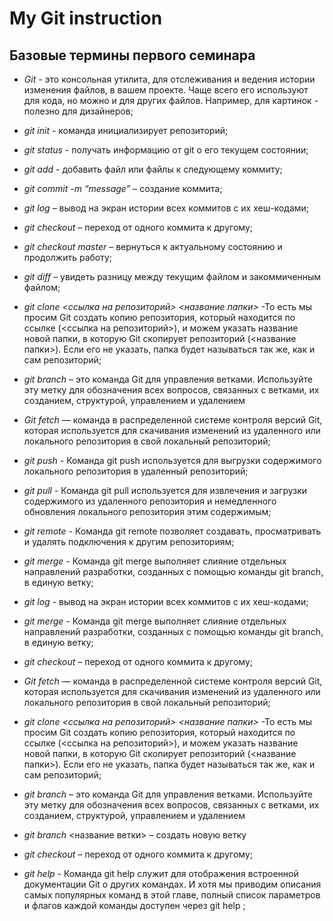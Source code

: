 # My Git instruction

## Базовые термины первого семинара

* *Git* - это консольная утилита, для отслеживания и ведения истории изменения файлов, в вашем проекте. Чаще всего его используют для кода, но можно и для других файлов. Например, для картинок - полезно для дизайнеров;

* *git init* - команда инициализирует репозиторий;

* *git status* - получать информацию от git о его текущем состоянии;

* *git add* - добавить файл или файлы к следующему коммиту;

* *git commit -m “message”* – создание коммита;

* *git log* – вывод на экран истории всех коммитов с их хеш-кодами;

* *git checkout* – переход от одного коммита к другому;

* *git checkout master* – вернуться к актуальному состоянию и продолжить работу;

* *git diff* – увидеть разницу между текущим файлом и закоммиченным файлом;

* *git clone <ссылка на репозиторий> <название папки>* -То есть мы просим Git создать копию репозитория, который находится по ссылке (<ссылка на репозиторий>), и можем указать название новой папки, в которую Git скопирует репозиторий (<название папки>). Если его не указать, папка будет называться так же, как и сам репозиторий;

* *git branch* – это команда Git для управления ветками. Используйте эту метку для обозначения всех вопросов, связанных с ветками, их созданием, структурой, управлением и удалением

* *Git fetch* — команда в распределенной системе контроля версий Git, которая используется для скачивания изменений из удаленного или локального репозитория в свой локальный репозиторий;

* *git push* - Команда git push используется для выгрузки содержимого локального репозитория в удаленный репозиторий;

* *git pull* - Команда git pull используется для извлечения и загрузки содержимого из удаленного репозитория и немедленного обновления локального репозитория этим содержимым;

* *git remote* - Команда git remote позволяет создавать, просматривать и удалять подключения к другим репозиториям;

* *git merge* - Команда git merge выполняет слияние отдельных направлений разработки, созданных с помощью команды git branch, в единую ветку;

* *git log* - вывод на экран истории всех коммитов с их хеш-кодами;

* *git merge* - Команда git merge выполняет слияние отдельных направлений разработки, созданных с помощью команды git branch, в единую ветку;

* *git checkout* – переход от одного коммита к другому;

* *Git fetch* — команда в распределенной системе контроля версий Git, которая используется для скачивания изменений из удаленного или локального репозитория в свой локальный репозиторий;

* *git clone <ссылка на репозиторий> <название папки>* -То есть мы просим Git создать копию репозитория, который находится по ссылке (<ссылка на репозиторий>), и можем указать название новой папки, в которую Git скопирует репозиторий (<название папки>). Если его не указать, папка будет называться так же, как и сам репозиторий;

* *git branch* – это команда Git для управления ветками. Используйте эту метку для обозначения всех вопросов, связанных с ветками, их созданием, структурой, управлением и удалением

* *git branch* <название ветки> – создать новую ветку

* *git checkout* – переход от одного коммита к другому;

* *git help* - Команда git help служит для отображения встроенной документации Git о других командах. И хотя мы приводим описания самых популярных команд в этой главе, полный список параметров и флагов каждой команды доступен через git help <command>;


















































































































































